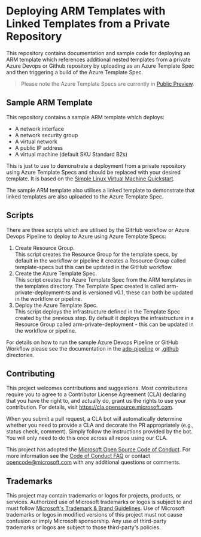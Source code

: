 # Deploying ARM Templates with Linked Templates from a Private Repository

This repository contains documentation and sample code for deploying an ARM template which references additional nested templates from a private Azure Devops or Github repository by uploading as an Azure Template Spec and then triggering a build of the Azure Template Spec.

> Please note the Azure Template Specs are currently in [Public Preview](https://techcommunity.microsoft.com/t5/azure-governance-and-management/arm-template-specs-is-now-public-preview/ba-p/2103322).

## Sample ARM Template

This repository contains a sample ARM template which deploys:
- A network interface
- A network security group
- A virtual network
- A public IP address
- A virtual machine (default SKU Standard B2s)

This is just to use to demonstrate a deployment from a private repository using Azure Template Specs and should be replaced with your desired template. It is based on the [Simple Linux Virtual Machine Quickstart](https://github.com/Azure/azure-quickstart-templates/tree/master/quickstarts/microsoft.compute/vm-simple-linux).

The sample ARM template also utilises a linked template to demonstrate that linked templates are also uploaded to the Azure Template Spec.

## Scripts

There are three scripts which are utilised by the GitHub workflow or Azure Devops Pipeline to deploy to Azure using Azure Template Specs:
1. Create Resource Group. <br>
   This script creates the Resource Group for the template specs, by default in the workflow or pipeline it creates a Resource Group called template-specs but this can be updated in the GitHub workflow.
2. Create the Azure Template Spec. <br>
   This script creates the Azure Template Spec from the ARM templates in the templates directory. The Template Spec created is called arm-private-deployment-ts and is versioned v0.1, these can both be updated in the workflow or pipeline.
3. Deploy the Azure Template Spec. <br>
   This script deploys the infrastructure defined in the Template Spec created by the previous step. By default it deploys the infrastructure in a Resource Group called arm-private-deployment - this can be updated in the workflow or pipeline.

For details on how to run the sample Azure Devops Pipeline or GitHub Workflow please see the documentation in the [ado-pipeline](./ado-pipeline) or [.github](./.github) directories.

## Contributing

This project welcomes contributions and suggestions.  Most contributions require you to agree to a Contributor License Agreement (CLA) declaring that you have the right to, and actually do, grant us
the rights to use your contribution. For details, visit https://cla.opensource.microsoft.com.

When you submit a pull request, a CLA bot will automatically determine whether you need to provide
a CLA and decorate the PR appropriately (e.g., status check, comment). Simply follow the instructions
provided by the bot. You will only need to do this once across all repos using our CLA.

This project has adopted the [Microsoft Open Source Code of Conduct](https://opensource.microsoft.com/codeofconduct/).
For more information see the [Code of Conduct FAQ](https://opensource.microsoft.com/codeofconduct/faq/) or
contact [opencode@microsoft.com](mailto:opencode@microsoft.com) with any additional questions or comments.

## Trademarks

This project may contain trademarks or logos for projects, products, or services. Authorized use of Microsoft
trademarks or logos is subject to and must follow
[Microsoft's Trademark & Brand Guidelines](https://www.microsoft.com/en-us/legal/intellectualproperty/trademarks/usage/general).
Use of Microsoft trademarks or logos in modified versions of this project must not cause confusion or imply Microsoft sponsorship.
Any use of third-party trademarks or logos are subject to those third-party's policies.
